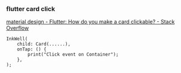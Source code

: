 ###  flutter card click


[material design - Flutter: How do you make a card clickable? - Stack Overflow](https://stackoverflow.com/questions/49959617/flutter-how-do-you-make-a-card-clickable "material design - Flutter: How do you make a card clickable? - Stack Overflow")


 

```
InkWell(
    child: Card(......),
    onTap: () { 
        print("Click event on Container"); 
    },
);
```
